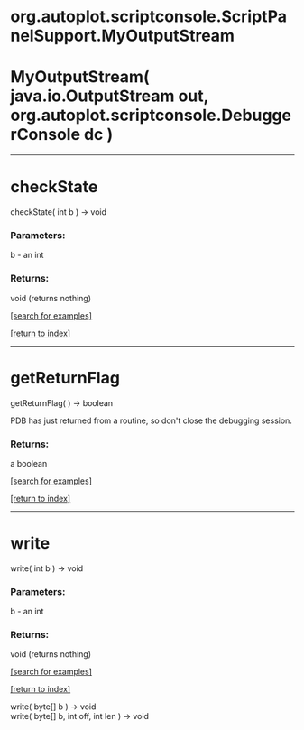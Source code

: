 # org.autoplot.scriptconsole.ScriptPanelSupport.MyOutputStream



# MyOutputStream( java.io.OutputStream out, org.autoplot.scriptconsole.DebuggerConsole dc )


***
<a name="checkState"></a>
# checkState
checkState( int b ) &rarr; void



### Parameters:
b - an int

### Returns:
void (returns nothing)


<a href="https://github.com/autoplot/dev/search?q=checkState&unscoped_q=checkState">[search for examples]</a>

<a href="https://github.com/autoplot/documentation/blob/master/javadoc/index-all.md">[return to index]</a>

***
<a name="getReturnFlag"></a>
# getReturnFlag
getReturnFlag(  ) &rarr; boolean

PDB has just returned from a routine, so don't close the debugging session.

### Returns:
a boolean


<a href="https://github.com/autoplot/dev/search?q=getReturnFlag&unscoped_q=getReturnFlag">[search for examples]</a>

<a href="https://github.com/autoplot/documentation/blob/master/javadoc/index-all.md">[return to index]</a>

***
<a name="write"></a>
# write
write( int b ) &rarr; void



### Parameters:
b - an int

### Returns:
void (returns nothing)


<a href="https://github.com/autoplot/dev/search?q=write&unscoped_q=write">[search for examples]</a>

<a href="https://github.com/autoplot/documentation/blob/master/javadoc/index-all.md">[return to index]</a>

write( byte[] b ) &rarr; void<br>
write( byte[] b, int off, int len ) &rarr; void<br>
